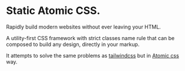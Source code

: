 # Static Atomic CSS.

Rapidly build modern websites without ever leaving your HTML.

A utility-first CSS framework with strict classes name rule that can be composed to build any design, directly in your markup.

It attempts to solve the same problems as [tailwindcss](https://tailwindcss.com/) but in [Atomic css](https://acss.io/) way.
